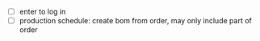 - [ ] enter to log in
- [ ] production schedule: create bom from order, may only include part of order
